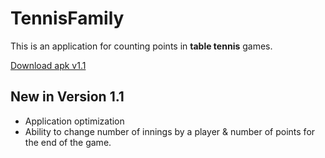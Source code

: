 # TennisFamily

This is an application for counting points in **table tennis** games.

[Download apk v1.1](https://disk.yandex.ru/d/NBdXlhWVO1nnwQ)

## New in Version 1.1

* Application optimization
* Ability to change number of innings by a player & number of points for the end of the game.